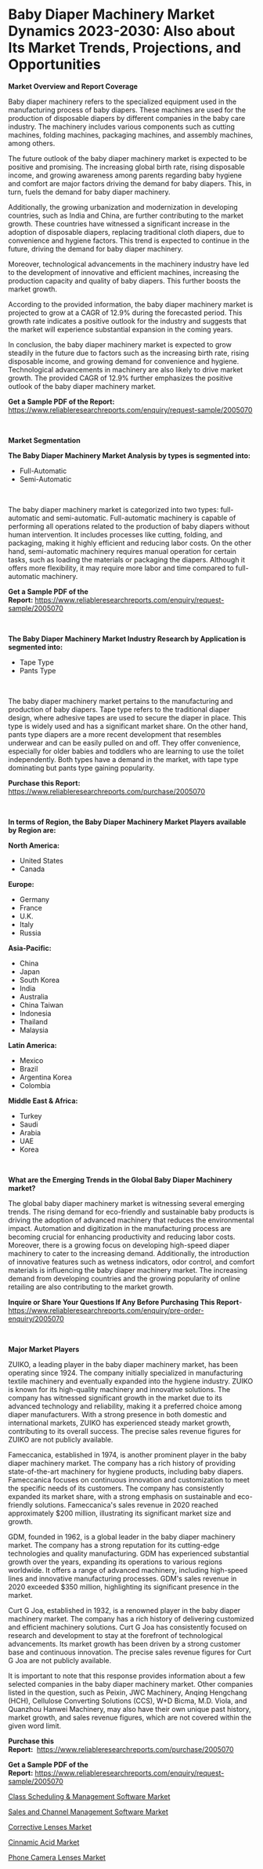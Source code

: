 <p><h1>Baby Diaper Machinery Market Dynamics 2023-2030: Also about Its Market Trends, Projections, and Opportunities</h1></p><p><strong>Market Overview and Report Coverage</strong></p>
<p><p>Baby diaper machinery refers to the specialized equipment used in the manufacturing process of baby diapers. These machines are used for the production of disposable diapers by different companies in the baby care industry. The machinery includes various components such as cutting machines, folding machines, packaging machines, and assembly machines, among others.</p><p>The future outlook of the baby diaper machinery market is expected to be positive and promising. The increasing global birth rate, rising disposable income, and growing awareness among parents regarding baby hygiene and comfort are major factors driving the demand for baby diapers. This, in turn, fuels the demand for baby diaper machinery.</p><p>Additionally, the growing urbanization and modernization in developing countries, such as India and China, are further contributing to the market growth. These countries have witnessed a significant increase in the adoption of disposable diapers, replacing traditional cloth diapers, due to convenience and hygiene factors. This trend is expected to continue in the future, driving the demand for baby diaper machinery.</p><p>Moreover, technological advancements in the machinery industry have led to the development of innovative and efficient machines, increasing the production capacity and quality of baby diapers. This further boosts the market growth.</p><p>According to the provided information, the baby diaper machinery market is projected to grow at a CAGR of 12.9% during the forecasted period. This growth rate indicates a positive outlook for the industry and suggests that the market will experience substantial expansion in the coming years.</p><p>In conclusion, the baby diaper machinery market is expected to grow steadily in the future due to factors such as the increasing birth rate, rising disposable income, and growing demand for convenience and hygiene. Technological advancements in machinery are also likely to drive market growth. The provided CAGR of 12.9% further emphasizes the positive outlook of the baby diaper machinery market.</p></p>
<p><strong>Get a Sample PDF of the Report:</strong> <a href="https://www.reliableresearchreports.com/enquiry/request-sample/2005070">https://www.reliableresearchreports.com/enquiry/request-sample/2005070</a></p>
<p>&nbsp;</p>
<p><strong>Market Segmentation</strong></p>
<p><strong>The Baby Diaper Machinery Market Analysis by types is segmented into:</strong></p>
<p><ul><li>Full-Automatic</li><li>Semi-Automatic</li></ul></p>
<p>&nbsp;</p>
<p><p>The baby diaper machinery market is categorized into two types: full-automatic and semi-automatic. Full-automatic machinery is capable of performing all operations related to the production of baby diapers without human intervention. It includes processes like cutting, folding, and packaging, making it highly efficient and reducing labor costs. On the other hand, semi-automatic machinery requires manual operation for certain tasks, such as loading the materials or packaging the diapers. Although it offers more flexibility, it may require more labor and time compared to full-automatic machinery.</p></p>
<p><strong>Get a Sample PDF of the Report:</strong>&nbsp;<a href="https://www.reliableresearchreports.com/enquiry/request-sample/2005070">https://www.reliableresearchreports.com/enquiry/request-sample/2005070</a></p>
<p>&nbsp;</p>
<p><strong>The Baby Diaper Machinery Market Industry Research by Application is segmented into:</strong></p>
<p><ul><li>Tape Type</li><li>Pants Type</li></ul></p>
<p>&nbsp;</p>
<p><p>The baby diaper machinery market pertains to the manufacturing and production of baby diapers. Tape type refers to the traditional diaper design, where adhesive tapes are used to secure the diaper in place. This type is widely used and has a significant market share. On the other hand, pants type diapers are a more recent development that resembles underwear and can be easily pulled on and off. They offer convenience, especially for older babies and toddlers who are learning to use the toilet independently. Both types have a demand in the market, with tape type dominating but pants type gaining popularity.</p></p>
<p><strong>Purchase this Report:</strong>&nbsp; <a href="https://www.reliableresearchreports.com/purchase/2005070">https://www.reliableresearchreports.com/purchase/2005070</a></p>
<p>&nbsp;</p>
<p><strong>In terms of Region, the Baby Diaper Machinery Market Players available by Region are:</strong></p>
<p>
    <p> <strong> North America: </strong>
        <ul>
            <li>United States</li>
            <li>Canada</li>
        </ul>
        </p> 
    <p> <strong> Europe: </strong>
        <ul>
            <li>Germany</li>
            <li>France</li>
            <li>U.K.</li>
            <li>Italy</li>
            <li>Russia</li>
        </ul>
        </p> 
    <p> <strong> Asia-Pacific: </strong>
        <ul>
            <li>China</li>
            <li>Japan</li>
            <li>South Korea</li>
            <li>India</li>
            <li>Australia</li>
            <li>China Taiwan</li>
            <li>Indonesia</li>
            <li>Thailand</li>
            <li>Malaysia</li>
        </ul>
        </p> 
    <p> <strong> Latin America: </strong>
        <ul>
            <li>Mexico</li>
            <li>Brazil</li>
            <li>Argentina Korea</li>
            <li>Colombia</li>
        </ul>
        </p> 
    <p> <strong> Middle East & Africa: </strong>
        <ul>
            <li>Turkey</li>
            <li>Saudi</li>
            <li>Arabia</li>
            <li>UAE</li>
            <li>Korea</li>
        </ul>
    </p>
    </p>
<p>&nbsp;</p>
<p><strong>What are the Emerging Trends in the Global Baby Diaper Machinery market?</strong></p>
<p><p>The global baby diaper machinery market is witnessing several emerging trends. The rising demand for eco-friendly and sustainable baby products is driving the adoption of advanced machinery that reduces the environmental impact. Automation and digitization in the manufacturing process are becoming crucial for enhancing productivity and reducing labor costs. Moreover, there is a growing focus on developing high-speed diaper machinery to cater to the increasing demand. Additionally, the introduction of innovative features such as wetness indicators, odor control, and comfort materials is influencing the baby diaper machinery market. The increasing demand from developing countries and the growing popularity of online retailing are also contributing to the market growth.</p></p>
<p><strong>Inquire or Share Your Questions If Any Before Purchasing This Report</strong>- <a href="https://www.reliableresearchreports.com/enquiry/pre-order-enquiry/2005070">https://www.reliableresearchreports.com/enquiry/pre-order-enquiry/2005070</a></p>
<p>&nbsp;</p>
<p><strong>Major Market Players</strong></p>
<p><p>ZUIKO, a leading player in the baby diaper machinery market, has been operating since 1924. The company initially specialized in manufacturing textile machinery and eventually expanded into the hygiene industry. ZUIKO is known for its high-quality machinery and innovative solutions. The company has witnessed significant growth in the market due to its advanced technology and reliability, making it a preferred choice among diaper manufacturers. With a strong presence in both domestic and international markets, ZUIKO has experienced steady market growth, contributing to its overall success. The precise sales revenue figures for ZUIKO are not publicly available.</p><p>Fameccanica, established in 1974, is another prominent player in the baby diaper machinery market. The company has a rich history of providing state-of-the-art machinery for hygiene products, including baby diapers. Fameccanica focuses on continuous innovation and customization to meet the specific needs of its customers. The company has consistently expanded its market share, with a strong emphasis on sustainable and eco-friendly solutions. Fameccanica's sales revenue in 2020 reached approximately $200 million, illustrating its significant market size and growth.</p><p>GDM, founded in 1962, is a global leader in the baby diaper machinery market. The company has a strong reputation for its cutting-edge technologies and quality manufacturing. GDM has experienced substantial growth over the years, expanding its operations to various regions worldwide. It offers a range of advanced machinery, including high-speed lines and innovative manufacturing processes. GDM's sales revenue in 2020 exceeded $350 million, highlighting its significant presence in the market.</p><p>Curt G Joa, established in 1932, is a renowned player in the baby diaper machinery market. The company has a rich history of delivering customized and efficient machinery solutions. Curt G Joa has consistently focused on research and development to stay at the forefront of technological advancements. Its market growth has been driven by a strong customer base and continuous innovation. The precise sales revenue figures for Curt G Joa are not publicly available.</p><p>It is important to note that this response provides information about a few selected companies in the baby diaper machinery market. Other companies listed in the question, such as Peixin, JWC Machinery, Anqing Hengchang (HCH), Cellulose Converting Solutions (CCS), W+D Bicma, M.D. Viola, and Quanzhou Hanwei Machinery, may also have their own unique past history, market growth, and sales revenue figures, which are not covered within the given word limit.</p></p>
<p><strong>Purchase this Report:</strong>&nbsp;&nbsp;<a href="https://www.reliableresearchreports.com/purchase/2005070">https://www.reliableresearchreports.com/purchase/2005070</a></p>
<p></p>
<p><strong>Get a Sample PDF of the Report:</strong>&nbsp;<a href="https://www.reliableresearchreports.com/enquiry/request-sample/2005070">https://www.reliableresearchreports.com/enquiry/request-sample/2005070</a></p>
<p><p><a href="https://github.com/aliciawhite5576/Market-Research-Report-List-1/blob/main/class-scheduling-management-software-market.md">Class Scheduling & Management Software Market</a></p><p><a href="https://github.com/marloy8/Market-Research-Report-List-1/blob/main/sales-and-channel-management-software-market.md">Sales and Channel Management Software Market</a></p><p><a href="https://www.linkedin.com/pulse/corrective-lenses-market-research-report-unlocks-analysis-financial-zailf/">Corrective Lenses Market</a></p><p><a href="https://medium.com/@marieriley2012/cinnamic-acid-market-comprehensive-assessment-by-type-application-and-geography-529213c97afe">Cinnamic Acid Market</a></p><p><a href="https://www.linkedin.com/pulse/phone-camera-lenses-market-size-share-amp-trends-analysis-vls9f/">Phone Camera Lenses Market</a></p></p>